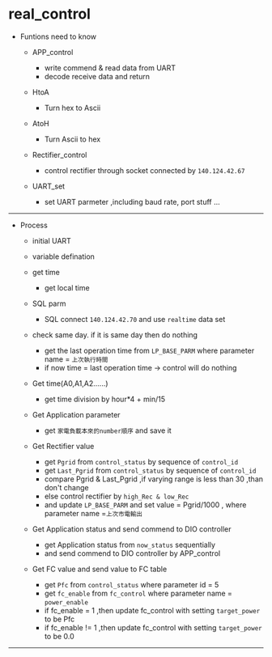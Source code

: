 # real_control
* Funtions need to know

    * APP_control
      * write commend & read data from UART
      * decode receive data and return

    * HtoA
      * Turn hex to Ascii

    * AtoH
      * Turn Ascii to hex

    * Rectifier_control
      * control rectifier through socket connected by `140.124.42.67`

    * UART_set
      * set UART parmeter ,including baud rate, port stuff ...
---
* Process

    * initial UART

    * variable defination

    * get time
        * get local time

    * SQL parm
        * SQL connect `140.124.42.70` and use `realtime` data set

    * check same day. if it is same day then do nothing
        * get the last operation time from `LP_BASE_PARM` where  parameter name = `上次執行時間`
        * if now time = last operation time -> control will do nothing

    * Get time(A0,A1,A2......)
        * get time division by hour*4 + min/15

    * Get Application parameter
        * get `家電負載本來的number順序` and save it

    * Get Rectifier value
        * get `Pgrid`  from `control_status` by sequence of `control_id`
        * get `Last_Pgrid`  from `control_status` by sequence of `control_id`
        * compare Pgrid & Last_Pgrid ,if varying range is less than 30 ,than don't change
        * else control rectifier by ``high_Rec & low_Rec``
        * and update `LP_BASE_PARM` and set value = Pgrid/1000 , where parameter name =`上次市電輸出`

    * Get Application status and send commend to DIO controller
        * get Application status  from ``now_status`` sequentially
        * and send commend to DIO controller by APP_control

    * Get FC value and send value to FC table
        * get `Pfc`  from `control_status` where parameter id = 5
        * get `fc_enable`  from `fc_control`  where parameter name = `power_enable`
        * if fc_enable = 1 ,then update fc_control with setting ``target_power`` to be Pfc
        * if fc_enable != 1 ,then update fc_control with setting ``target_power`` to be 0.0

---
